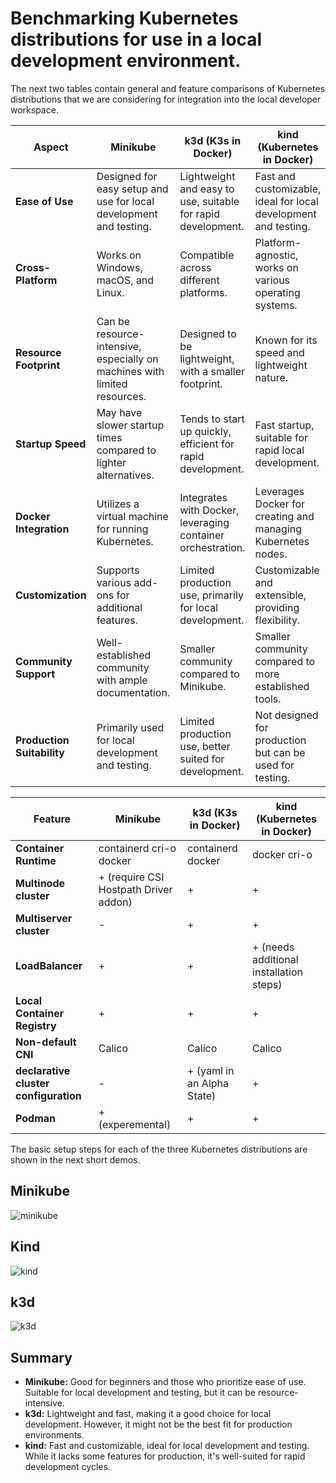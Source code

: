 # Benchmarking Kubernetes distributions for use in a local development environment.

The next two tables contain general and feature comparisons of Kubernetes distributions that we are considering for integration into the local developer workspace.

| **Aspect**                   | **Minikube**                                                               | **k3d (K3s in Docker)**                                     | **kind (Kubernetes in Docker)**                             |
|------------------------------|---------------------------------------------------------------------------|-------------------------------------------------------------|------------------------------------------------------------|
| **Ease of Use**               | Designed for easy setup and use for local development and testing.        | Lightweight and easy to use, suitable for rapid development. | Fast and customizable, ideal for local development and testing. |
| **Cross-Platform**            | Works on Windows, macOS, and Linux.                                      | Compatible across different platforms.                        | Platform-agnostic, works on various operating systems.      |
| **Resource Footprint**        | Can be resource-intensive, especially on machines with limited resources. | Designed to be lightweight, with a smaller footprint.         | Known for its speed and lightweight nature.                 |
| **Startup Speed**             | May have slower startup times compared to lighter alternatives.          | Tends to start up quickly, efficient for rapid development.   | Fast startup, suitable for rapid local development.         |
| **Docker Integration**        | Utilizes a virtual machine for running Kubernetes.                        | Integrates with Docker, leveraging container orchestration.  | Leverages Docker for creating and managing Kubernetes nodes. |
| **Customization**             | Supports various add-ons for additional features.                        | Limited production use, primarily for local development.     | Customizable and extensible, providing flexibility.         |
| **Community Support**         | Well-established community with ample documentation.                      | Smaller community compared to Minikube.                      | Smaller community compared to more established tools.      |
| **Production Suitability**    | Primarily used for local development and testing.                        | Limited production use, better suited for development.        | Not designed for production but can be used for testing.    |

| **Feature**                   | **Minikube**                                                               | **k3d (K3s in Docker)**                                     | **kind (Kubernetes in Docker)**                             |
|------------------------------|---------------------------------------------------------------------------|-------------------------------------------------------------|------------------------------------------------------------|
| **Container Runtime**               | containerd cri-o docker        | containerd docker  | docker cri-o |
| **Multinode cluster**            | + (require CSI Hostpath Driver addon)                                      | +                 |+    |
| **Multiserver cluster**        | - | +        | +               |
| **LoadBalancer**             | +          | +  | + (needs additional installation steps)     |
| **Local Container Registry**        | +                        | +  | + |
| **Non-default CNI**             | Calico | Calico   | Calico        |
| **declarative cluster configuration**         | -                      | + (yaml in an Alpha State)                     | +    |
| **Podman**    | + (experemental)                        | +     | +   |

The basic setup steps for each of the three Kubernetes distributions are shown in the next short demos.

## Minikube

![minikube](https://github.com/bergshrund/AsciiArtify/assets/17909431/0bcb7be0-41df-4800-a958-13d85b9e0e72)

## Kind

![kind](https://github.com/bergshrund/AsciiArtify/assets/17909431/ea3e4a67-6dff-49de-b74c-a08be304e0d6)

## k3d

![k3d](https://github.com/bergshrund/AsciiArtify/assets/17909431/a43fd9bf-c6e7-4d49-aa29-2f354e0e6096)

## Summary

- **Minikube:** Good for beginners and those who prioritize ease of use. Suitable for local development and testing, but it can be resource-intensive.
- **k3d:** Lightweight and fast, making it a good choice for local development. However, it might not be the best fit for production environments.
- **kind:** Fast and customizable, ideal for local development and testing. While it lacks some features for production, it's well-suited for rapid development cycles.
